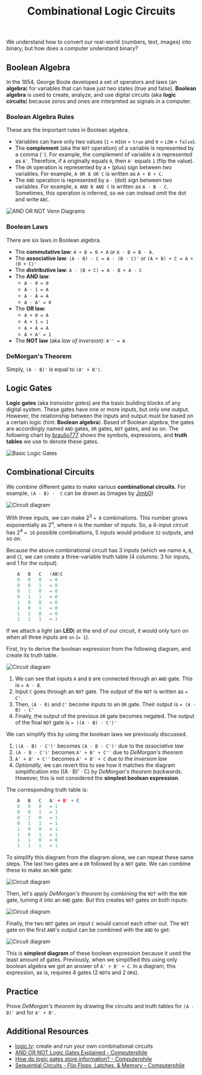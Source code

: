 ﻿---
# Posts need to have the `post` layout
layout: post

# The title of your post
title: Combinational Logic Circuits

# (Optional) Write a short (~150 characters) description of each blog post.
# This description is used to preview the page on search engines, social media, etc.
description: >
   How are zeros and ones understood by a computer? 

# (Optional) Link to an image that represents your blog post.
# The aspect ratio should be ~16:9.
image: /assets/img/default.jpg

# You can hide the description and/or image from the output
# (only visible to search engines) by setting:
# hide_description: true
# hide_image: true

# (Optional) Each post can have zero or more categories, and zero or more tags.
# The difference is that categories will be part of the URL, while tags will not.
# E.g. the URL of this post is <site.baseurl>/hydejack/2017/11/23/example-content/
categories: [CS 101]
tags: []
# If you want a category or tag to have its own page,
# check out `_featured_categories` and `_featured_tags` respectively.
---

We understand how to convert our real-world (numbers, text, images) into binary, but how does a computer understand binary? 

## Boolean Algebra

In the 1854, George Boole developed a set of operators and laws (an **algebra**) for 
variables that can have just two states (true and false). **Boolean algebra** 
is used to create, analyze, and use digital circuits (aka **logic circuits**) 
because zeros and ones are interpreted as signals in a computer.

### Boolean Algebra Rules
These are the important rules in Boolean algebra.
- Variables can have only two values (`1` = `HIGH` = `true` and `0` = `LOW` = `false`).
- The **complement** (aka the `NOT` operation) of a variable is represented by a comma (`'`). For example, the complement of variable `A` is represented as `A'`. Therefore, if `A` originally equals `0`, then `A'` equals `1` (flip the value).
- The `OR` operation is represented by a `+` (plus) sign between two variables. For example, `A OR B OR C` is written as `A + B + C`.
- The `AND` operation is represented by a `·` (dot) sign between two variables. For example, `A AND B AND C` is written as `A · B · C`. Sometimes, this operation is inferred, so we can instead omit the dot and write `ABC`.

![AND OR NOT Venn Diagrams](https://qph.fs.quoracdn.net/main-qimg-805e34db3accae95da9e1bebb6564135)

### Boolean Laws
There are six laws in Boolean algebra.
- The **commutative law**: `A + B = B + A` or `A · B = B · A`.
- The **associative law**: `(A · B) · C = A · (B · C)'` or `(A + B) + C = A + (B + C)'`
- The **distributive law**: `A · (B + C) = A · B + A · C`
- The **AND law**: 
	- `A · 0 = 0`
	- `A · 1 = A`
	- `A · A = A`
	- `A · A' = 0`
- The **OR law**:
	- `A + 0 = A`
	- `A + 1 = 1`
	- `A + A = A`
	- `A + A' = 1`
- The **NOT law** (aka *law of inversion*): `A'' = A`

### DeMorgan's Theorem

Simply, `(A · B)'` is equal to `(A' + B')`.

## Logic Gates

**Logic gates** (aka *transistor gates*) are the basic building blocks of any digital system. These gates have one or more inputs, but only one output. However, the relationship between the inputs and output must be based on a certain logic (hint: **Boolean algebra**). Based of Boolean algebra, the gates are accordingly named `AND` gates, `OR` gates, `NOT` gates, and so on. The following chart by [braulio777](https://www.instructables.com/id/Basic-Logic-Gates/) shows the symbols, expressions, and **truth tables** we use to denote these gates.

![Basic Logic Gates](https://cdn.instructables.com/F94/JZV3/IYYTP54L/F94JZV3IYYTP54L.LARGE.jpg?auto=webp&width=655)

## Combinational Circuits

We combine different gates to make various **combinational circuits**. For example, `(A · B) ·  C` can be drawn as (images by [Jimb0](https://learn.sparkfun.com/tutorials/logicblocks-experiment-guide/all))

![Circuit diagram](https://cdn.sparkfun.com/assets/learn_tutorials/2/1/6/07-animation_3AND.gif) 

With three inputs, we can make 2<sup>3</sup> `= 8` combinations. This number grows exponentially as 2<sup>n</sup>, where *n* is the number of inputs. So, a 4-input circuit has 2<sup>4</sup> `= 16` possible combinations, 5 inputs would produce `32` outputs, and so on.

Because the above combinational circuit has 3 inputs (which we name `A`, `B`, and `C`), we can create a three-variable truth table (4 columns: 3 for inputs, and 1 for the output).

```cpp
	A	B	C	(AB)C
	0	0	0	= 0
	0	0	1	= 0
	0	1 	0	= 0
	0 	1 	1	= 0
	1	0 	0	= 0
	1 	0 	1 	= 0
	1 	1 	0	= 0
	1 	1 	1	= 1
```

If we attach a light (an **LED**) at the end of our circuit, it would only turn on when all three inputs are `on` (`= 1`).

First, try to derive the boolean expression from the following diagram, and create its truth table.

![Circuit diagram](https://cdn.sparkfun.com/assets/learn_tutorials/2/1/6/20-combinational_circuit.png)

1. We can see that inputs `A` and `B` are connected through an `AND` gate. This is `= A · B`.
2. Input `C` goes through an `NOT` gate. The output of the `NOT` is written as `= C'`.
3. Then, `(A · B)` and `C'` become inputs to an `OR` gate. Their output is `= (A · B) · C'`
4. Finally, the output of the previous `OR` gate becomes negated. The output of the final `NOT` gate is `= ((A · B) · C')'`

We can simplify this by using the boolean laws we previously discussed.
1. `((A · B) · C')'` becomes `(A · B · C')'` due to the *associative law*
2. `(A · B · C')'` becomes `A' + B' + C''` due to *DeMorgan's theorem*
3. `A' + B' + C''` becomes `A' + B' + C` due to the *inversion law*
4. *Optionally*, we can revert this to see how it matches the diagram simplification into ((A · B)' · C) by *DeMorgan's theorem backwards*. However, this is not considered the **simplest boolean expression**.

The corresponding truth table is:

```cpp
	A	B	C	A' + B' + C
	0	0	0	= 1
	0	0	1	= 1
	0	1 	0	= 1
	0 	1 	1	= 1
	1	0 	0	= 1
	1 	0 	1 	= 1
	1 	1 	0	= 0
	1 	1 	1	= 1
```

To simplify this diagram from the diagram alone, we can repeat these same steps. The last two gates are a `OR` followed by a `NOT` gate. We can combine these to make an `NOR` gate:

![Circuit diagram](https://cdn.sparkfun.com/assets/learn_tutorials/2/1/6/23-combinational_circuit_2.png)

Then, let's apply *DeMorgan's theorem* by combining the `NOT` with the `NOR` gate, turning it into an `AND` gate. But this creates `NOT` gates on both inputs:

![Circuit diagram](https://cdn.sparkfun.com/assets/learn_tutorials/2/1/6/24-combinational_circuit_3.png)

Finally, the two `NOT` gates on input `C` would cancel each other out. The `NOT` gate on the first `AND`'s output can be combined with the `AND` to get:

![Circuit diagram](https://cdn.sparkfun.com/assets/learn_tutorials/2/1/6/25-combinational_circuit_4.png)

This is **simplest diagram** of these boolean expression because it used the least amount of gates. Previously, when we simplified this using only boolean algebra we 
got an answer of `A' + B' + C`. In a diagram, this expression, as is, requires 4 gates (2 `NOT`s and 2 `OR`s).

## Practice
Prove *DeMorgan's theorem* by drawing the circuits and truth tables for `(A · B)'` and for `A' + B'`.

## Additional Resources
- [logic.ly](https://logic.ly/demo): create and run your own combinational circuits
- [AND OR NOT Logic Gates Explained - Computerphile](https://youtu.be/UvI-AMAtrvE)
- [How do logic gates store information? - Computerphile](https://youtu.be/XETZoRYdtkw)
- [Sequential Circuits - Flip Flops, Latches, & Memory - Computerphile](https://youtu.be/-Ecf7lb4aZ0)